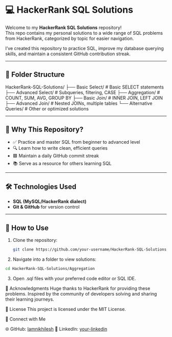 # 💻 HackerRank SQL Solutions

Welcome to my **HackerRank SQL Solutions** repository!  
This repo contains my personal solutions to a wide range of SQL problems from HackerRank, categorized by topic for easier navigation.

I’ve created this repository to practice SQL, improve my database querying skills, and maintain a consistent GitHub contribution streak.

---

## 📂 Folder Structure

HackerRank-SQL-Solutions/
├── Basic Select/ # Basic SELECT statements
├── Advanced Select/ # Subqueries, filtering, CASE
├── Aggregation/ # COUNT, SUM, AVG, GROUP BY
├── Basic Join/ # INNER JOIN, LEFT JOIN
├── Advanced Join/ # Nested JOINs, multiple tables
└── Alternative Queries/ # Other or optimized solutions

---

## 🚀 Why This Repository?

- ✅ Practice and master SQL from beginner to advanced level
- 🔍 Learn how to write clean, efficient queries
- 🟩 Maintain a daily GitHub commit streak
- 📚 Serve as a resource for others learning SQL

---

## 🛠️ Technologies Used

- **SQL (MySQL/HackerRank dialect)**
- **Git & GitHub** for version control

---

## 📝 How to Use

1. Clone the repository:

   ```bash
   git clone https://github.com/your-username/HackerRank-SQL-Solutions.git
   
2. Navigate into a folder to view solutions:

  ```bash
  cd HackerRank-SQL-Solutions/Aggregation
```
3. Open .sql files with your preferred code editor or SQL IDE.

🙌 Acknowledgments
Huge thanks to HackerRank for providing these problems.
Inspired by the community of developers solving and sharing their learning journeys.

📄 License
This project is licensed under the MIT License.

🔗 Connect with Me

🌐 GitHub: [Iamnikhilesh](https://github.com/Iamnikhilesh)
💼 LinkedIn: [your-linkedin](https://www.linkedin.com/in/nikhilesh-anamanla-33b779354/)
